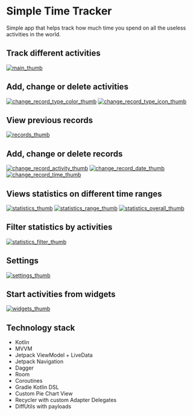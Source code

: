 # Simple Time Tracker

Simple app that helps track how much time you spend on all the useless activities in the world.

## Track different activities

[![main_thumb]][main]
<br>

## Add, change or delete activities

[![change_record_type_color_thumb]][change_record_type_color]
[![change_record_type_icon_thumb]][change_record_type_icon]
<br>

## View previous records

[![records_thumb]][records]
<br>

## Add, change or delete records


[![change_record_activity_thumb]][change_record_activity]
[![change_record_date_thumb]][change_record_date]
[![change_record_time_thumb]][change_record_time]
<br>

## Views statistics on different time ranges

[![statistics_thumb]][statistics]
[![statistics_range_thumb]][statistics_range]
[![statistics_overall_thumb]][statistics_overall]
<br>

## Filter statistics by activities

[![statistics_filter_thumb]][statistics_filter]
<br>

## Settings

[![settings_thumb]][settings]
<br>

## Start activities from widgets

[![widgets_thumb]][widgets]
<br>

## Technology stack
- Kotlin
- MVVM
- Jetpack ViewModel + LiveData
- Jetpack Navigation
- Dagger
- Room
- Coroutines
- Gradle Kotlin DSL
- Custom Pie Chart View
- Recycler with custom Adapter Delegates
- DiffUtils with payloads

[change_record_activity_thumb]: dev_files/screens/change_record_activity_thumb.png
[change_record_activity]: dev_files/screens/change_record_activity.png
[change_record_date_thumb]: dev_files/screens/change_record_date_thumb.png
[change_record_date]: dev_files/screens/change_record_date.png
[change_record_time_thumb]: dev_files/screens/change_record_time_thumb.png
[change_record_time]: dev_files/screens/change_record_time.png

[change_record_type_color_thumb]: dev_files/screens/change_record_type_color_thumb.png
[change_record_type_color]: dev_files/screens/change_record_type_color.png
[change_record_type_icon_thumb]: dev_files/screens/change_record_type_icon_thumb.png
[change_record_type_icon]: dev_files/screens/change_record_type_icon.png

[main_thumb]: dev_files/screens/main_thumb.png
[main]: dev_files/screens/main.png

[records_thumb]: dev_files/screens/records_thumb.png
[records]: dev_files/screens/records.png

[settings_thumb]: dev_files/screens/settings_thumb.png
[settings]: dev_files/screens/settings.png

[statistics_thumb]: dev_files/screens/statistics_thumb.png
[statistics]: dev_files/screens/statistics.png

[statistics_filter_thumb]: dev_files/screens/statistics_filter_thumb.png
[statistics_filter]: dev_files/screens/statistics_filter.png

[statistics_overall_thumb]: dev_files/screens/statistics_overall_thumb.png
[statistics_overall]: dev_files/screens/statistics_overall.png

[statistics_range_thumb]: dev_files/screens/statistics_range_thumb.png
[statistics_range]: dev_files/screens/statistics_range.png

[widgets_thumb]: dev_files/screens/widgets_thumb.png
[widgets]: dev_files/screens/widgets.png
